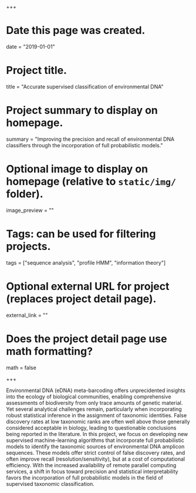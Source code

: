 +++
# Date this page was created.
date = "2019-01-01"

# Project title.
title = "Accurate supervised classification of environmental DNA"

# Project summary to display on homepage.
summary = "Improving the precision and recall of environmental DNA classifiers through the incorporation of full probabilistic models."

# Optional image to display on homepage (relative to `static/img/` folder).
image_preview = ""

# Tags: can be used for filtering projects.
tags = ["sequence analysis", "profile HMM", "information theory"]

# Optional external URL for project (replaces project detail page).
external_link = ""

# Does the project detail page use math formatting?
math = false


+++

Environmental DNA (eDNA) meta-barcoding offers unprecidented insights into the ecology of biological communities, enabling comprehensive assessments of biodiversity from only trace amounts of genetic material. Yet several analytical challenges remain, particularly when incorporating robust statistical inference in the assignment of taxonomic identities. False discovery rates at low taxonomic ranks are often well above those generally considered acceptable in biology, leading to questionable conclusions being reported in the literature. In this project, we focus on developing new supervised machine-learning algorithms that incorporate full probabilistic models to identify the taxonomic sources of environmental DNA amplicon sequences. These models offer strict control of false discovery rates, and often improve recall (resolution/sensitivity), but at a cost of computational efficiency. With the increased availability of remote parallel computing services, a shift in focus toward precision and statistical interpretability favors the incorporation of full probabilistic models in the field of supervised taxonomic classification.